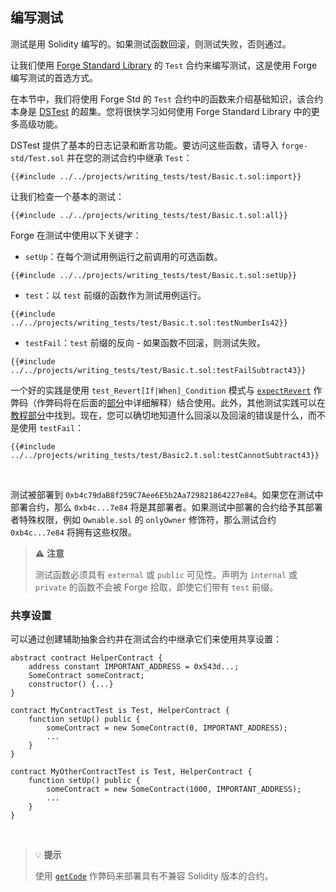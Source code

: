 ## 编写测试

测试是用 Solidity 编写的。如果测试函数回滚，则测试失败，否则通过。

让我们使用 [Forge Standard Library](https://github.com/foundry-rs/forge-std) 的 `Test` 合约来编写测试，这是使用 Forge 编写测试的首选方式。

在本节中，我们将使用 Forge Std 的 `Test` 合约中的函数来介绍基础知识，该合约本身是 [DSTest](https://github.com/dapphub/ds-test) 的超集。您将很快学习如何使用 Forge Standard Library 中的更多高级功能。

DSTest 提供了基本的日志记录和断言功能。要访问这些函数，请导入 `forge-std/Test.sol` 并在您的测试合约中继承 `Test`：

```solidity
{{#include ../../projects/writing_tests/test/Basic.t.sol:import}}
```

让我们检查一个基本的测试：

```solidity
{{#include ../../projects/writing_tests/test/Basic.t.sol:all}}
```

Forge 在测试中使用以下关键字：

- `setUp`：在每个测试用例运行之前调用的可选函数。

```solidity
{{#include ../../projects/writing_tests/test/Basic.t.sol:setUp}}
```

- `test`：以 `test` 前缀的函数作为测试用例运行。
```solidity
{{#include ../../projects/writing_tests/test/Basic.t.sol:testNumberIs42}}
```
- `testFail`：`test` 前缀的反向 - 如果函数不回滚，则测试失败。
```solidity
{{#include ../../projects/writing_tests/test/Basic.t.sol:testFailSubtract43}}
```

一个好的实践是使用 `test_Revert[If|When]_Condition` 模式与 [`expectRevert`](../cheatcodes/expect-revert.md) 作弊码（作弊码将在后面的[部分](./cheatcodes.md)中详细解释）结合使用。此外，其他测试实践可以在[教程部分](../tutorials/best-practices.md)中找到。现在，您可以确切地知道什么回滚以及回滚的错误是什么，而不是使用 `testFail`：

```solidity
{{#include ../../projects/writing_tests/test/Basic2.t.sol:testCannotSubtract43}}
```

<br>

测试被部署到 `0xb4c79daB8f259C7Aee6E5b2Aa729821864227e84`。如果您在测试中部署合约，那么 `0xb4c...7e84` 将是其部署者。如果测试中部署的合约给予其部署者特殊权限，例如 `Ownable.sol` 的 `onlyOwner` 修饰符，那么测试合约 `0xb4c...7e84` 将拥有这些权限。

> ⚠️ **注意**
>
> 测试函数必须具有 `external` 或 `public` 可见性。声明为 `internal` 或 `private` 的函数不会被 Forge 拾取，即使它们带有 `test` 前缀。

### 共享设置

可以通过创建辅助抽象合约并在测试合约中继承它们来使用共享设置：

```solidity
abstract contract HelperContract {
    address constant IMPORTANT_ADDRESS = 0x543d...;
    SomeContract someContract;
    constructor() {...}
}

contract MyContractTest is Test, HelperContract {
    function setUp() public {
        someContract = new SomeContract(0, IMPORTANT_ADDRESS);
        ...
    }
}

contract MyOtherContractTest is Test, HelperContract {
    function setUp() public {
        someContract = new SomeContract(1000, IMPORTANT_ADDRESS);
        ...
    }
}
```

<br>

> 💡 **提示**
>
> 使用 [`getCode`](../cheatcodes/get-code.md) 作弊码来部署具有不兼容 Solidity 版本的合约。